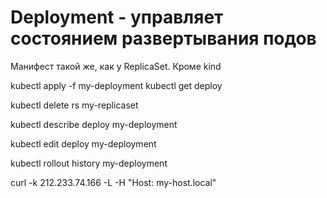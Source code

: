 # Deployment - управляет состоянием развертывания подов

<!-- replicaSet создает поды, а deployment создает Repicaset -->

Манифест такой же, как у ReplicaSet. Кроме kind

<!-- ---
apiVersion: apps/v1
kind: Deployment
metadata:
  name: my-deployment
spec:
  replicas: 2
  selector:
    matchLabels:
      app: my-app
  template:
    metadata:
      labels:
        app: my-app
    spec:
      containers:
      - image: nginx:1.12
        name: nginx
        ports:
        - containerPort: 80 -->

<!-- Развернем наш deployment -->

kubectl apply -f my-deployment
kubectl get deploy

<!-- Удаление наших реплик -->

kubectl delete rs my-replicaset

<!-- Проверим настройки deploy -->

kubectl describe deploy my-deployment

<!-- Изменение настроек -->

kubectl edit deploy my-deployment

<!-- Можем изменить на лету версию -->

<!-- Проверка истории -->

kubectl rollout history my-deployment

curl -k 212.233.74.166 -L -H "Host: my-host.local"
